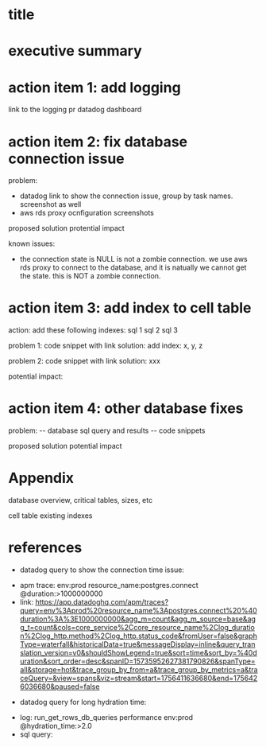 # title

# executive summary

# action item 1: add logging

link to the logging pr
datadog dashboard

# action item 2: fix database connection issue

problem:
- datadog link to show the connection issue, group by task names. screenshot as well
- aws rds proxy ocnfiguration screenshots

proposed solution
protential impact

known issues:
- the connection state is NULL is not a zombie connection. we use aws rds proxy to connect to the database, and it is natually we cannot get the state.
this is NOT a zombie connection.

# action item 3: add index to cell table

action:
add these following indexes:
sql 1
sql 2
sql 3

problem 1:
code snippet with link
solution: add index: x, y, z

problem 2:
code snippet with link
solution: xxx

potential impact:

# action item 4: other database fixes

problem:
-- database sql query and results
-- code snippets

proposed solution
potential impact

# Appendix

database overview, critical tables, sizes, etc

cell table existing indexes



# references

* datadog query to show the connection time issue:
- apm trace: env:prod resource_name:postgres.connect @duration:>1000000000
- link: https://app.datadoghq.com/apm/traces?query=env%3Aprod%20resource_name%3Apostgres.connect%20%40duration%3A%3E1000000000&agg_m=count&agg_m_source=base&agg_t=count&cols=core_service%2Ccore_resource_name%2Clog_duration%2Clog_http.method%2Clog_http.status_code&fromUser=false&graphType=waterfall&historicalData=true&messageDisplay=inline&query_translation_version=v0&shouldShowLegend=true&sort=time&sort_by=%40duration&sort_order=desc&spanID=15735952627381790826&spanType=all&storage=hot&trace_group_by_from=a&trace_group_by_metrics=a&traceQuery=&view=spans&viz=stream&start=1756411636680&end=1756426036680&paused=false

* datadog query for long hydration time:
- log: run_get_rows_db_queries performance env:prod @hydration_time:>2.0
- sql query: